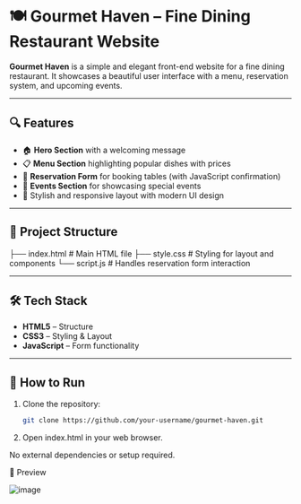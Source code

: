 # 🍽️ Gourmet Haven – Fine Dining Restaurant Website

**Gourmet Haven** is a simple and elegant front-end website for a fine dining restaurant. It showcases a beautiful user interface with a menu, reservation system, and upcoming events.

---

## 🔍 Features

- 🏠 **Hero Section** with a welcoming message
- 📋 **Menu Section** highlighting popular dishes with prices
- 📅 **Reservation Form** for booking tables (with JavaScript confirmation)
- 🎷 **Events Section** for showcasing special events
- 🎨 Stylish and responsive layout with modern UI design

---

## 📁 Project Structure

├── index.html # Main HTML file
├── style.css # Styling for layout and components
└── script.js # Handles reservation form interaction


---

## 🛠️ Tech Stack

- **HTML5** – Structure
- **CSS3** – Styling & Layout
- **JavaScript** – Form functionality

---

## 🚀 How to Run

1. Clone the repository:
   ```bash
   git clone https://github.com/your-username/gourmet-haven.git

2.  Open index.html in your web browser.

No external dependencies or setup required.

📸 Preview

![image](https://github.com/user-attachments/assets/20ad8e5f-dfb3-4b5f-ae1e-c1e473efc175)



